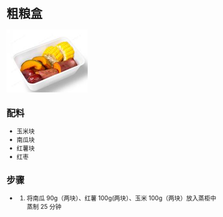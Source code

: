 # 粗粮盒

![粗粮盒](/images/粗粮盒.png)

## 配料

- 玉米块
- 南瓜块
- 红薯块
- 红枣

## 步骤

- 1. 将南瓜 90g（两块）、红薯 100g(两块）、玉米 100g（两块）放入蒸柜中蒸制 25 分钟
